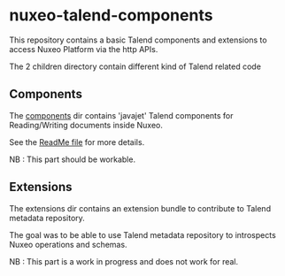 nuxeo-talend-components
=======================

This repository contains a basic Talend components and extensions to access Nuxeo Platform via the http APIs.

The 2 children directory contain different kind of Talend related code

## Components 

The [components](components) dir contains 'javajet' Talend components for Reading/Writing documents inside Nuxeo.

See the [ReadMe file](components/README.md) for more details.

NB : This part should be workable.

## Extensions

The extensions dir contains an extension bundle to contribute to Talend metadata repository.

The goal was to be able to use Talend metadata repository to introspects Nuxeo operations and schemas.

NB : This part is a work in progress and does not work for real.


